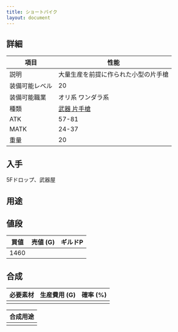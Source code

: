 ```yaml
---
title: ショートパイク
layout: document
---
```

## 詳細


|項目|性能|
|---|---|
|説明|大量生産を前提に作られた小型の片手槍|
|装備可能レベル|20|
|装備可能職業|オリ系 ワンダラ系|
|種類|[武器 片手槍](武器(片手槍))|
|ATK|57-81|
|MATK|24-37|
|重量|20|

## 入手

5Fドロップ、武器屋

## 用途

## 値段


|買値|売値 (G)|ギルドP|
|---|---|---|
|1460|||

## 合成


|必要素材|生産費用 (G)|確率 (%)|
|---|---|---|
||||


|合成用途|
|---|
||
